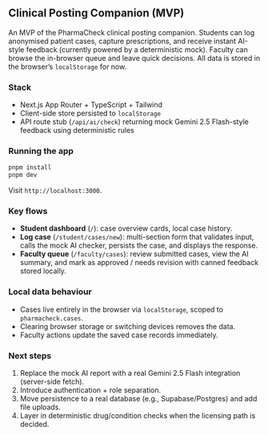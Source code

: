 ## Clinical Posting Companion (MVP)

An MVP of the PharmaCheck clinical posting companion. Students can log anonymised patient cases, capture prescriptions, and receive instant AI-style feedback (currently powered by a deterministic mock). Faculty can browse the in-browser queue and leave quick decisions. All data is stored in the browser’s `localStorage` for now.

### Stack
- Next.js App Router + TypeScript + Tailwind
- Client-side store persisted to `localStorage`
- API route stub (`/api/ai/check`) returning mock Gemini 2.5 Flash-style feedback using deterministic rules

### Running the app

```bash
pnpm install
pnpm dev
```

Visit `http://localhost:3000`.

### Key flows
- **Student dashboard** (`/`): case overview cards, local case history.
- **Log case** (`/student/cases/new`): multi-section form that validates input, calls the mock AI checker, persists the case, and displays the response.
- **Faculty queue** (`/faculty/cases`): review submitted cases, view the AI summary, and mark as approved / needs revision with canned feedback stored locally.

### Local data behaviour
- Cases live entirely in the browser via `localStorage`, scoped to `pharmacheck.cases`.
- Clearing browser storage or switching devices removes the data.
- Faculty actions update the saved case records immediately.

### Next steps
1. Replace the mock AI report with a real Gemini 2.5 Flash integration (server-side fetch).
2. Introduce authentication + role separation.
3. Move persistence to a real database (e.g., Supabase/Postgres) and add file uploads.
4. Layer in deterministic drug/condition checks when the licensing path is decided.
